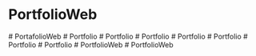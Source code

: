 ﻿# PortfolioWeb 

#   P o r t a f o l i o W e b  
 #   P o r t f o l i o  
 #   P o r t f o l i o  
 #   P o r t f o l i o  
 #   P o r t f o l i o  
 #   P o r t f o l i o  
 #   P o r t f o l i o  
 #   P o r t f o l i o  
 #   P o r t f o l i o W e b  
 #   P o r t f o l i o W e b  
 